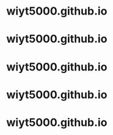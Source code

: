 # wiyt5000.github.io
# wiyt5000.github.io
# wiyt5000.github.io
# wiyt5000.github.io
# wiyt5000.github.io
